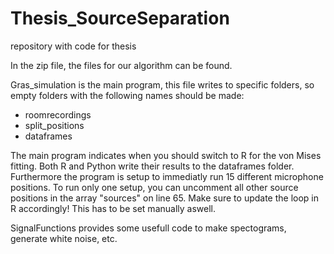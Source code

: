 # Thesis_SourceSeparation
repository with code for thesis

In the zip file, the files for our algorithm can be found. 

Gras_simulation is the main program, this file writes to specific folders, so empty folders with the following names should be made:
  - roomrecordings
  - split_positions
  - dataframes

The main program indicates when you should switch to R for the von Mises fitting. Both R and Python write their results to the dataframes folder. Furthermore the program is setup to immediatly run 15 different microphone positions. To run only one setup, you can uncomment all other source positions in the array "sources" on line 65. Make sure to update the loop in R accordingly! This has to be set manually aswell.

SignalFunctions provides some usefull code to make spectograms, generate white noise, etc.



